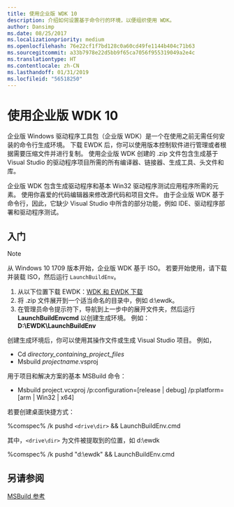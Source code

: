 ```yaml
---
title: 使用企业版 WDK 10
description: 介绍如何设置基于命令行的环境，以便组织使用 WDK。
author: Dansimp
ms.date: 08/25/2017
ms.localizationpriority: medium
ms.openlocfilehash: 76e22cf1f7bd128c0a60cd49fe1144b404c71b63
ms.sourcegitcommit: a33b7978e22d5bb9f65ca7056f955319049a2e4c
ms.translationtype: HT
ms.contentlocale: zh-CN
ms.lasthandoff: 01/31/2019
ms.locfileid: "56518250"
---
```

# <a name="using-the-enterprise-wdk-10"></a>使用企业版 WDK 10

企业版 Windows 驱动程序工具包（企业版 WDK）是一个在使用之前无需任何安装的命令行生成环境。  下载 EWDK 后，你可以使用版本控制软件进行管理或者根据需要压缩文件并进行复制。  使用企业版 WDK 创建的 .zip 文件包含生成基于 Visual Studio 的驱动程序项目所需的所有编译器、链接器、生成工具、头文件和库。

企业版 WDK 包含生成驱动程序和基本 Win32 驱动程序测试应用程序所需的元素。  使用你喜爱的代码编辑器来修改源代码和项目文件。  由于企业版 WDK 基于命令行，因此，它缺少 Visual Studio 中所含的部分功能，例如 IDE、驱动程序部署和驱动程序测试。 



## <a name="getting-started"></a>入门

> [!NOTE] 
> 从 Windows 10 1709 版本开始，企业版 WDK 基于 ISO。  若要开始使用，请下载并装载 ISO，然后运行 `LaunchBuildEnv`。

1.  从以下位置下载 EWDK：[WDK 和 EWDK 下载](https://docs.microsoft.com/windows-hardware/drivers/download-the-wdk)
2.  将 .zip 文件展开到一个适当命名的目录中，例如 d:\ewdk。
3.  在管理员命令提示符下，导航到上一步中的展开文件夹，然后运行 **LaunchBuildEnvcmd** 以创建生成环境。 例如：**D:\EWDK\LaunchBuildEnv**

创建生成环境后，你可以使用其操作文件或生成 Visual Studio 项目。 例如，  
*   Cd *directory_containing_project_files*
*   Msbuild *projectname*.vsproj

用于项目和解决方案的基本 MSBuild 命令：
* Msbuild project.vcxproj /p:configuration=[release | debug] /p:platform=[arm | Win32 | x64]

若要创建桌面快捷方式：

%comspec% /k pushd `<drive\dir>` && LaunchBuildEnv.cmd

其中，`<drive\dir>` 为文件被提取到的位置，如 d:\ewdk

%comspec% /k pushd "d:\ewdk" && LaunchBuildEnv.cmd


## <a name="see-also"></a>另请参阅

[MSBuild 参考](https://msdn.microsoft.com/library/0k6kkbsd.aspx)

